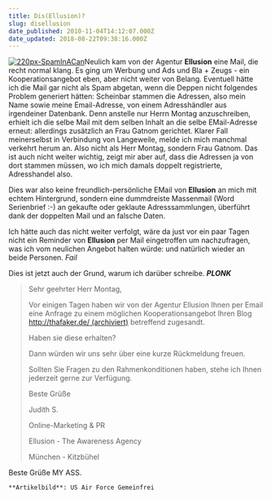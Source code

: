```yaml
---
title: Dis(Ellusion)?
slug: disellusion
date_published: 2010-11-04T14:12:07.000Z
date_updated: 2018-08-22T09:38:16.000Z
---
```


[![220px-SpamInACan](//picdump.thafaker.de/2010/11/220px-SpamInACan-150x150.jpg)](http://picdump.thafaker.de/2010/11/220px-SpamInACan.jpg)Neulich kam von der Agentur **Ellusion** eine Mail, die recht normal klang. Es ging um Werbung und Ads und Bla + Zeugs - ein Kooperationsangebot eben, aber nicht weiter von Belang. Eventuell hätte ich die Mail gar nicht als Spam abgetan, wenn die Deppen nicht folgendes Problem generiert hätten: Scheinbar stammen die Adressen, also mein Name sowie meine Email-Adresse, von einem Adresshändler aus irgendeiner Datenbank. Denn anstelle nur Herrn Montag anzuschreiben, erhielt ich die selbe Mail mit dem selben Inhalt an die selbe EMail-Adresse erneut: allerdings zusätzlich an Frau Gatnom gerichtet. Klarer Fall meinerselbst in Verbindung von Langeweile, melde ich mich manchmal verkehrt herum an. Also nicht als Herr Montag, sondern Frau Gatnom. Das ist auch nicht weiter wichtig, zeigt mir aber auf, dass die Adressen ja von dort stammen müssen, wo ich mich damals doppelt registrierte, Adresshandel also.

Dies war also keine freundlich-persönliche EMail von **Ellusion** an mich mit echtem Hintergrund, sondern eine dummdreiste Massenmail (Word Serienbrief :-) an gekaufte oder geklaute Adresssammlungen, überführt dank der doppelten Mail und an falsche Daten.

Ich hätte auch das nicht weiter verfolgt, wäre da just vor ein paar Tagen nicht ein Reminder von **Ellusion** per Mail eingetroffen um nachzufragen, was ich vom neulichen Angebot halten würde: und natürlich wieder an beide Personen. *Fail*

Dies ist jetzt auch der Grund, warum ich darüber schreibe. ***PLONK***

> Sehr geehrter Herr Montag,
> 
> Vor einigen Tagen haben wir von der Agentur Ellusion Ihnen per Email eine Anfrage zu einem möglichen Kooperationsangebot Ihren Blog [http://thafaker.de/ (archiviert)](http://web.archive.org/web/20050409220619/http://www.thafaker.de:80/) betreffend zugesandt.
> 
> Haben sie diese erhalten?
> 
> Dann würden wir uns sehr über eine kurze Rückmeldung freuen.
> 
> Sollten Sie Fragen zu den Rahmenkonditionen haben, stehe ich Ihnen jederzeit gerne zur Verfügung.
> 
> Beste Grüße
> 
> Judith S.
> 
> Online-Marketing & PR
> 
> Ellusion - The Awareness Agency
> 
> München - Kitzbühel

Beste Grüße MY ASS.

`**Artikelbild**: US Air Force Gemeinfrei`
